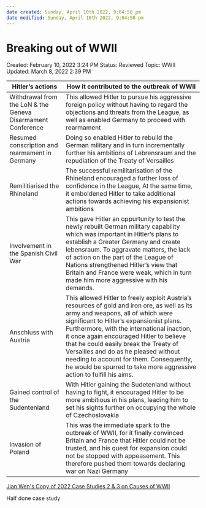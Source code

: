 ```yaml
---
date created: Sunday, April 10th 2022, 9:04:58 pm
date modified: Sunday, April 10th 2022, 9:04:58 pm
---
```


# Breaking out of WWII

Created: February 10, 2022 3:24 PM
Status: Reviewed
Topic: WWII
Updated: March 8, 2022 2:39 PM

| Hitler’s actions | How it contributed to the outbreak of WWII |
| --- | --- |
| Withdrawal from the LoN & the Geneva Disarmament Conference | This allowed Hitler to pursue his aggressive foreign policy without having to regard the objections and threats from the League, as well as enabled Germany to proceed with rearmament |
| Resumed conscription and rearmament in Germany | Doing so enabled Hitler to rebuild the German military and in turn incrementally further his ambitions of Lebrensraum and the repudiation of the Treaty of Versailles |
| Remilitiarised the Rhineland | The successful remilitarisation of the Rhineland encouraged a further loss of confidence in the League, At the same time, it emboldened Hitler to take additional actions towards achieving his expansionist ambitions |
| Involvement in the Spanish Civil War | This gave Hitler an oppurtunity to test the newly rebuilt German military capability which was important in Hitler’s plans to establish a Greater Germany and create lebensraum. To aggravate matters, the lack of action on the part of the League of Nations strengthened Hitler’s view that Britain and France were weak, which in turn made him more aggressive with his demands. |
| Anschluss with Austria | This allowed Hitler to freely exploit Austria’s resources of gold and iron ore, as well as its army and weapons, all of which were significant to Hitler’s expansionist plans. Furthermore, with the international inaction, it once again encouraged Hitler to believe that he could easily break the Treaty of Versailles and do as he pleased without needing to account for them. Consequently, he would be spurred to take more aggressive action to fulfill his aims. |
| Gained control of the Sudentenland | With Hitler gaining the Sudetenland without having to fight, it encouraged Hitler to be more ambitious in his plans, leading him to set his sights further on occupying the whole of Czechoslovakia |
| Invasion of Poland | This was the immediate spark to the outbreak of WWII, for it finally convinced Britain and France that Hitler could not be trusted, and his quest for expansion could not be stopped with appeasement. This therefore pushed them towards declaring war on Nazi Germany |

[Jian Wen's Copy of 2022 Case Studies 2 & 3 on Causes of WWII](https://docs.google.com/document/d/1c68Jr7hytv1VWEahxLtL061o-Vw3iTswt7oiRTyOPPg/edit?usp=drivesdk)

Half done case study